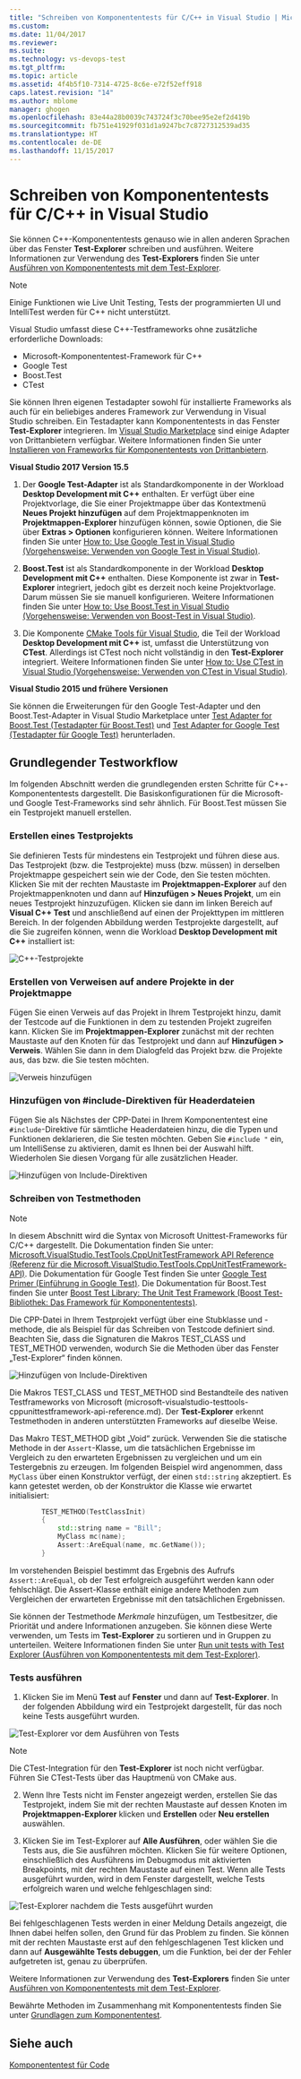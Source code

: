 ```yaml
---
title: "Schreiben von Komponententests für C/C++ in Visual Studio | Microsoft-Dokumentation"
ms.custom: 
ms.date: 11/04/2017
ms.reviewer: 
ms.suite: 
ms.technology: vs-devops-test
ms.tgt_pltfrm: 
ms.topic: article
ms.assetid: 4f4b5f10-7314-4725-8c6e-e72f52eff918
caps.latest.revision: "14"
ms.author: mblome
manager: ghogen
ms.openlocfilehash: 83e44a28b0039c743724f3c70bee95e2ef2d419b
ms.sourcegitcommit: fb751e41929f031d1a9247bc7c8727312539ad35
ms.translationtype: HT
ms.contentlocale: de-DE
ms.lasthandoff: 11/15/2017
---
```

# <a name="write-unit-tests-for-cc-in-visual-studio"></a>Schreiben von Komponententests für C/C++ in Visual Studio
Sie können C++-Komponententests genauso wie in allen anderen Sprachen über das Fenster **Test-Explorer** schreiben und ausführen. Weitere Informationen zur Verwendung des **Test-Explorers** finden Sie unter [Ausführen von Komponententests mit dem Test-Explorer](run-unit-tests-with-test-explorer.md). 

> [!NOTE]
> Einige Funktionen wie Live Unit Testing, Tests der programmierten UI und IntelliTest werden für C++ nicht unterstützt. 

Visual Studio umfasst diese C++-Testframeworks ohne zusätzliche erforderliche Downloads:
 -  Microsoft-Komponententest-Framework für C++  
 -  Google Test
 -  Boost.Test
 -  CTest

Sie können Ihren eigenen Testadapter sowohl für installierte Frameworks als auch für ein beliebiges anderes Framework zur Verwendung in Visual Studio schreiben. Ein Testadapter kann Komponententests in das Fenster **Test-Explorer** integrieren. Im [Visual Studio Marketplace](https://marketplace.visualstudio.com) sind einige Adapter von Drittanbietern verfügbar. Weitere Informationen finden Sie unter [Installieren von Frameworks für Komponententests von Drittanbietern](install-third-party-unit-test-frameworks.md).

**Visual Studio 2017 Version 15.5**  

1) Der **Google Test-Adapter** ist als Standardkomponente in der Workload **Desktop Development mit C++** enthalten. Er verfügt über eine Projektvorlage, die Sie einer Projektmappe über das Kontextmenü **Neues Projekt hinzufügen** auf dem Projektmappenknoten im **Projektmappen-Explorer** hinzufügen können, sowie Optionen, die Sie über **Extras > Optionen** konfigurieren können. Weitere Informationen finden Sie unter [How to: Use Google Test in Visual Studio (Vorgehensweise: Verwenden von Google Test in Visual Studio)](how-to-use-google-test-for-cpp.md).

2) **Boost.Test** ist als Standardkomponente in der Workload **Desktop Development mit C++** enthalten. Diese Komponente ist zwar in **Test-Explorer** integriert, jedoch gibt es derzeit noch keine Projektvorlage. Darum müssen Sie sie manuell konfigurieren. Weitere Informationen finden Sie unter [How to: Use Boost.Test in Visual Studio (Vorgehensweise: Verwenden von Boost-Test in Visual Studio)](how-to-use-boost-test-for-cpp.md). 

3) Die Komponente [CMake Tools für Visual Studio](/cpp/ide/cmake-tools-for-cpp.md), die Teil der Workload **Desktop Development mit C++** ist, umfasst die Unterstützung von **CTest**. Allerdings ist CTest noch nicht vollständig in den **Test-Explorer** integriert. Weitere Informationen finden Sie unter [How to: Use CTest in Visual Studio (Vorgehensweise: Verwenden von CTest in Visual Studio)](how-to-use-ctest-for-cpp.md).


**Visual Studio 2015 und frühere Versionen**
  
Sie können die Erweiterungen für den Google Test-Adapter und den Boost.Test-Adapter in Visual Studio Marketplace unter [Test Adapter for Boost.Test (Testadapter für Boost.Test)](https://marketplace.visualstudio.com/items?itemName=VisualCPPTeam.TestAdapterforBoostTest) und [Test Adapter for Google Test (Testadapter für Google Test)](https://marketplace.visualstudio.com/items?itemName=VisualCPPTeam.TestAdapterforGoogleTest) herunterladen. 

  
## <a name="basic-test-workflow"></a>Grundlegender Testworkflow
Im folgenden Abschnitt werden die grundlegenden ersten Schritte für C++-Komponententests dargestellt. Die Basiskonfigurationen für die Microsoft- und Google Test-Frameworks sind sehr ähnlich. Für Boost.Test müssen Sie ein Testprojekt manuell erstellen. 
  
### <a name="create-a-test-project"></a>Erstellen eines Testprojekts
Sie definieren Tests für mindestens ein Testprojekt und führen diese aus. Das Testprojekt (bzw. die Testprojekte) muss (bzw. müssen) in derselben Projektmappe gespeichert sein wie der Code, den Sie testen möchten. Klicken Sie mit der rechten Maustaste im **Projektmappen-Explorer** auf den Projektmappenknoten und dann auf **Hinzufügen > Neues Projekt**, um ein neues Testprojekt hinzuzufügen. Klicken sie dann im linken Bereich auf **Visual C++ Test** und anschließend auf einen der Projekttypen im mittleren Bereich. In der folgenden Abbildung werden Testprojekte dargestellt, auf die Sie zugreifen können, wenn die Workload **Desktop Development mit C++** installiert ist:

![C++-Testprojekte](media/cpp-new-test-project.png "C++-Vorlagen für neue Testprojekte")

### <a name="create-references-to-other-projects-in-the-solution"></a>Erstellen von Verweisen auf andere Projekte in der Projektmappe
Fügen Sie einen Verweis auf das Projekt in Ihrem Testprojekt hinzu, damit der Testcode auf die Funktionen in dem zu testenden Projekt zugreifen kann. Klicken Sie im **Projektmappen-Explorer** zunächst mit der rechten Maustaste auf den Knoten für das Testprojekt und dann auf **Hinzufügen > Verweis**. Wählen Sie dann in dem Dialogfeld das Projekt bzw. die Projekte aus, das bzw. die Sie testen möchten.

![Verweis hinzufügen](media/cpp-add-ref-test-project.png "C++-Test: Hinzufügen eines Verweises auf das zu testende Projekt")

### <a name="add-include-directives-for-header-files"></a>Hinzufügen von #include-Direktiven für Headerdateien
Fügen Sie als Nächstes der CPP-Datei in Ihrem Komponententest eine `#include`-Direktive für sämtliche Headerdateien hinzu, die die Typen und Funktionen deklarieren, die Sie testen möchten. Geben Sie `#include "` ein, um IntelliSense zu aktivieren, damit es Ihnen bei der Auswahl hilft. Wiederholen Sie diesen Vorgang für alle zusätzlichen Header.

![Hinzufügen von Include-Direktiven](media/cpp-add-includes-test-project.png "C++-Test: Hinzufügen von Includes für Headerdateien")

### <a name="write-test-methods"></a>Schreiben von Testmethoden
> [!NOTE] 
> In diesem Abschnitt wird die Syntax von Microsoft Unittest-Frameworks für C/C++ dargestellt. Die Dokumentation finden Sie unter: [Microsoft.VisualStudio.TestTools.CppUnitTestFramework API Reference (Referenz für die Microsoft.VisualStudio.TestTools.CppUnitTestFramework-API)](microsoft-visualstudio-testtools-cppunittestframework-api-reference.md). Die Dokumentation für Google Test finden Sie unter [Google Test Primer (Einführung in Google Test)](https://github.com/google/googletest/blob/master/googletest/docs/Primer.md). Die Dokumentation für Boost.Test finden Sie unter [Boost Test Library: The Unit Test Framework (Boost Test-Bibliothek: Das Framework für Komponententests)](http://www.boost.org/doc/libs/1_46_0/libs/test/doc/html/utf.html).

Die CPP-Datei in Ihrem Testprojekt verfügt über eine Stubklasse und -methode, die als Beispiel für das Schreiben von Testcode definiert sind. Beachten Sie, dass die Signaturen die Makros TEST_CLASS und TEST_METHOD verwenden, wodurch Sie die Methoden über das Fenster „Test-Explorer“ finden können.

![Hinzufügen von Include-Direktiven](media/cpp-write-test-methods.png "C++-Test: Hinzufügen von Includes für Headerdateien")

Die Makros TEST_CLASS und TEST_METHOD sind Bestandteile des nativen Testframeworks von Microsoft (microsoft-visualstudio-testtools-cppunittestframework-api-reference.md). Der **Test-Explorer** erkennt Testmethoden in anderen unterstützten Frameworks auf dieselbe Weise.

Das Makro TEST_METHOD gibt „Void“ zurück. Verwenden Sie die statische Methode in der `Assert`-Klasse, um die tatsächlichen Ergebnisse im Vergleich zu den erwarteten Ergebnissen zu vergleichen und um ein Testergebnis zu erzeugen. Im folgenden Beispiel wird angenommen, dass `MyClass` über einen Konstruktor verfügt, der einen `std::string` akzeptiert. Es kann getestet werden, ob der Konstruktor die Klasse wie erwartet initialisiert:

```cpp
        TEST_METHOD(TestClassInit)
        {
            std::string name = "Bill";
            MyClass mc(name);
            Assert::AreEqual(name, mc.GetName());
        }
```
Im vorstehenden Beispiel bestimmt das Ergebnis des Aufrufs `Assert::AreEqual`, ob der Test erfolgreich ausgeführt werden kann oder fehlschlägt. Die Assert-Klasse enthält einige andere Methoden zum Vergleichen der erwarteten Ergebnisse mit den tatsächlichen Ergebnissen. 

Sie können der Testmethode *Merkmale* hinzufügen, um Testbesitzer, die Priorität und andere Informationen anzugeben. Sie können diese Werte verwenden, um Tests im **Test-Explorer** zu sortieren und in Gruppen zu unterteilen. Weitere Informationen finden Sie unter [Run unit tests with Test Explorer (Ausführen von Komponententests mit dem Test-Explorer)](run-unit-tests-with-test-explorer.md).


### <a name="run-the-tests"></a>Tests ausführen  
  
1.  Klicken Sie im Menü **Test** auf **Fenster** und dann auf **Test-Explorer**. In der folgenden Abbildung wird ein Testprojekt dargestellt, für das noch keine Tests ausgeführt wurden. 

![Test-Explorer vor dem Ausführen von Tests](media/cpp-test-explorer.png "C++-Test-Explorer")

> [!NOTE]
> Die CTest-Integration für den **Test-Explorer** ist noch nicht verfügbar. Führen Sie CTest-Tests über das Hauptmenü von CMake aus.

2. Wenn Ihre Tests nicht im Fenster angezeigt werden, erstellen Sie das Testprojekt, indem Sie mit der rechten Maustaste auf dessen Knoten im **Projektmappen-Explorer** klicken und **Erstellen** oder **Neu erstellen** auswählen.
  
3.  Klicken Sie im Test-Explorer auf **Alle Ausführen**, oder wählen Sie die Tests aus, die Sie ausführen möchten. Klicken Sie für weitere Optionen, einschließlich des Ausführens im Debugmodus mit aktivierten Breakpoints, mit der rechten Maustaste auf einen Test. Wenn alle Tests ausgeführt wurden, wird in dem Fenster dargestellt, welche Tests erfolgreich waren und welche fehlgeschlagen sind:

![Test-Explorer nachdem die Tests ausgeführt wurden](media/cpp-test-explorer-passed.png "C++-Test-Explorer nach dem Ausführen der Tests")

Bei fehlgeschlagenen Tests werden in einer Meldung Details angezeigt, die Ihnen dabei helfen sollen, den Grund für das Problem zu finden. Sie können mit der rechten Maustaste erst auf den fehlgeschlagenen Test klicken und dann auf **Ausgewählte Tests debuggen**, um die Funktion, bei der der Fehler aufgetreten ist, genau zu überprüfen. 

Weitere Informationen zur Verwendung des **Test-Explorers** finden Sie unter [Ausführen von Komponententests mit dem Test-Explorer](run-unit-tests-with-test-explorer.md).

Bewährte Methoden im Zusammenhang mit Komponententests finden Sie unter [Grundlagen zum Komponententest](unit-test-basics.md).

## <a name="see-also"></a>Siehe auch
[Komponententest für Code](unit-test-your-code.md)


